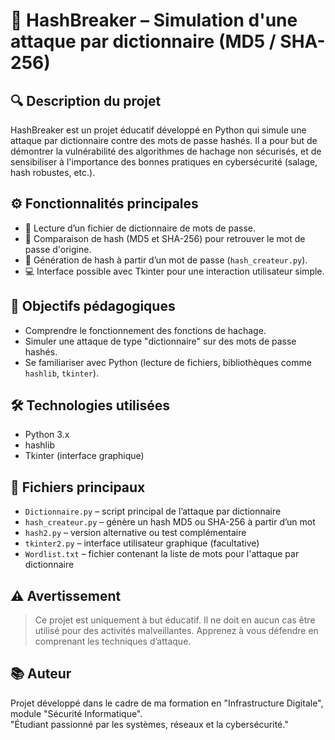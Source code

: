 # 🔐 HashBreaker – Simulation d'une attaque par dictionnaire (MD5 / SHA-256)

## 🔍 Description du projet
HashBreaker est un projet éducatif développé en Python qui simule une attaque par dictionnaire contre des mots de passe hashés. Il a pour but de démontrer la vulnérabilité des algorithmes de hachage non sécurisés, et de sensibiliser à l'importance des bonnes pratiques en cybersécurité (salage, hash robustes, etc.).

## ⚙️ Fonctionnalités principales
- 📁 Lecture d’un fichier de dictionnaire de mots de passe.
- 🔐 Comparaison de hash (MD5 et SHA-256) pour retrouver le mot de passe d'origine.
- 🧰 Génération de hash à partir d’un mot de passe (`hash_createur.py`).
- 💻 Interface possible avec Tkinter pour une interaction utilisateur simple.

## 🧠 Objectifs pédagogiques
- Comprendre le fonctionnement des fonctions de hachage.
- Simuler une attaque de type "dictionnaire" sur des mots de passe hashés.
- Se familiariser avec Python (lecture de fichiers, bibliothèques comme `hashlib`, `tkinter`).

## 🛠️ Technologies utilisées
- Python 3.x  
- hashlib  
- Tkinter (interface graphique)

## 📂 Fichiers principaux
- `Dictionnaire.py` – script principal de l’attaque par dictionnaire  
- `hash_createur.py` – génère un hash MD5 ou SHA-256 à partir d’un mot  
- `hash2.py` – version alternative ou test complémentaire  
- `tkinter2.py` – interface utilisateur graphique (facultative)
- `Wordlist.txt` – fichier contenant la liste de mots pour l'attaque par dictionnaire

## ⚠️ Avertissement
> Ce projet est uniquement à but éducatif. Il ne doit en aucun cas être utilisé pour des activités malveillantes. Apprenez à vous défendre en comprenant les techniques d’attaque.

## 📚 Auteur
Projet développé dans le cadre de ma formation en "Infrastructure Digitale", module "Sécurité Informatique".  
"Étudiant passionné par les systèmes, réseaux et la cybersécurité."
